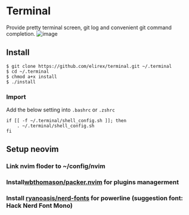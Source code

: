# Terminal
Provide pretty terminal screen, git log and convenient git command completion.
![image](https://elirex.github.io/repo/terminal/terminal.png)

## Install
```shellscript
$ git clone https://github.com/elirex/terminal.git ~/.terminal
$ cd ~/.terminal
$ chmod a+x install
$ ./install
```

### Import 
Add the below setting into `.bashrc` or `.zshrc` 
```shellscript
if [[ -f ~/.terminal/shell_config.sh ]]; then
    . ~/.terminal/shell_config.sh
fi
```

## Setup neovim

### Link nvim floder to ~/config/nvim

### Install[wbthomason/packer.nvim](https://github.com/wbthomason/packer.nvim) for plugins managerment
### Install [ryanoasis/nerd-fonts](https://github.com/ryanoasis/nerd-fonts) for powerline (suggestion font: Hack Nerd Font Mono)

